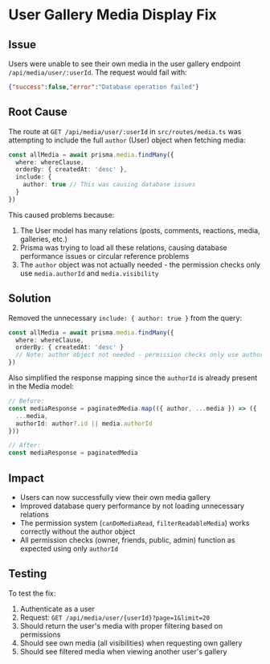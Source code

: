 # User Gallery Media Display Fix

## Issue
Users were unable to see their own media in the user gallery endpoint `/api/media/user/:userId`. The request would fail with:
```json
{"success":false,"error":"Database operation failed"}
```

## Root Cause
The route at `GET /api/media/user/:userId` in `src/routes/media.ts` was attempting to include the full `author` (User) object when fetching media:

```typescript
const allMedia = await prisma.media.findMany({
  where: whereClause,
  orderBy: { createdAt: 'desc' },
  include: {
    author: true // This was causing database issues
  }
})
```

This caused problems because:
1. The User model has many relations (posts, comments, reactions, media, galleries, etc.)
2. Prisma was trying to load all these relations, causing database performance issues or circular reference problems
3. The `author` object was not actually needed - the permission checks only use `media.authorId` and `media.visibility`

## Solution
Removed the unnecessary `include: { author: true }` from the query:

```typescript
const allMedia = await prisma.media.findMany({
  where: whereClause,
  orderBy: { createdAt: 'desc' }
  // Note: author object not needed - permission checks only use authorId
})
```

Also simplified the response mapping since the `authorId` is already present in the Media model:

```typescript
// Before:
const mediaResponse = paginatedMedia.map(({ author, ...media }) => ({
  ...media,
  authorId: author?.id || media.authorId
}))

// After:
const mediaResponse = paginatedMedia
```

## Impact
- Users can now successfully view their own media gallery
- Improved database query performance by not loading unnecessary relations
- The permission system (`canDoMediaRead`, `filterReadableMedia`) works correctly without the author object
- All permission checks (owner, friends, public, admin) function as expected using only `authorId`

## Testing
To test the fix:
1. Authenticate as a user
2. Request: `GET /api/media/user/{userId}?page=1&limit=20`
3. Should return the user's media with proper filtering based on permissions
4. Should see own media (all visibilities) when requesting own gallery
5. Should see filtered media when viewing another user's gallery


